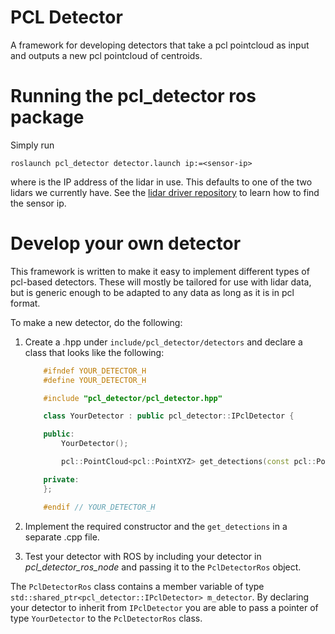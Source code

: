 # PCL Detector

A framework for developing detectors that take a pcl pointcloud as input and outputs a new pcl pointcloud of centroids.


# Running the pcl_detector ros package

Simply run
```
roslaunch pcl_detector detector.launch ip:=<sensor-ip>
```
where <sensor-ip> is the IP address of the lidar in use. This defaults to one of the two lidars we currently have. See the [lidar driver repository](https://github.com/vortexntnu/ouster-lidar-driver) to learn how to find the sensor ip.

# Develop your own detector

This framework is written to make it easy to implement different types of pcl-based detectors. These will mostly be tailored for use with lidar data, but is generic enough to be adapted to any data as long as it is in pcl format.

To make a new detector, do the following:

1. Create a .hpp under `include/pcl_detector/detectors` and declare a class that looks like the following:

    ```C++
        #ifndef YOUR_DETECTOR_H
        #define YOUR_DETECTOR_H

        #include "pcl_detector/pcl_detector.hpp"

        class YourDetector : public pcl_detector::IPclDetector {

        public:
            YourDetector();

            pcl::PointCloud<pcl::PointXYZ> get_detections(const pcl::PointCloud<pcl::PointXYZ>& points) override;

        private:
        };

        #endif // YOUR_DETECTOR_H
    ```

2. Implement the required constructor and the `get_detections` in a separate .cpp file.
3. Test your detector with ROS by including your detector in *pcl_detector_ros_node* and passing it to the `PclDetectorRos` object. 


The `PclDetectorRos` class contains a member variable of type `std::shared_ptr<pcl_detector::IPclDetector> m_detector`. By declaring your detector to inherit from `IPclDetector` you are able to pass a pointer of type `YourDetector` to the `PclDetectorRos` class.